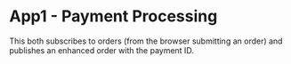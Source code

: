 # App1 - Payment Processing

This both subscribes to orders (from the browser submitting an order) and publishes an enhanced order with the payment ID.
